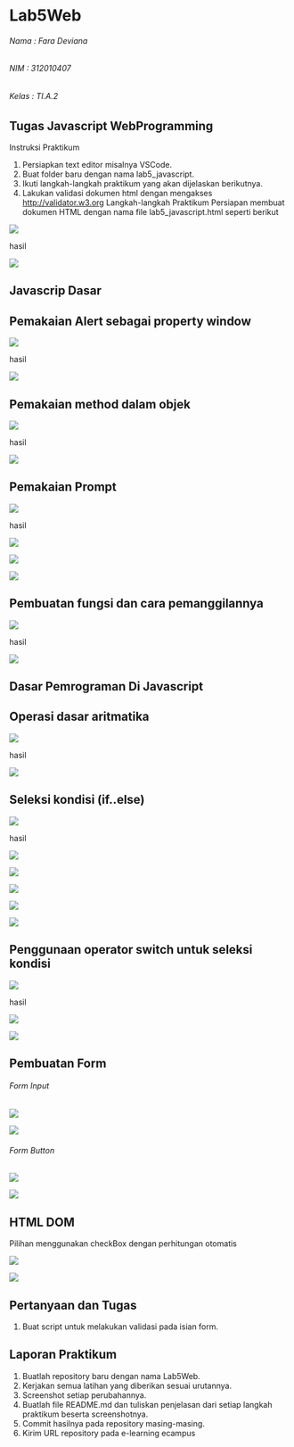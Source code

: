 # Lab5Web

###### Nama : Fara Deviana
###### NIM : 312010407
###### Kelas : TI.A.2

## Tugas Javascript WebProgramming

Instruksi Praktikum
1. Persiapkan text editor misalnya VSCode.
2. Buat folder baru dengan nama lab5_javascript.
3. Ikuti langkah-langkah praktikum yang akan dijelaskan berikutnya.
4. Lakukan validasi dokumen html dengan mengakses http://validator.w3.org
Langkah-langkah Praktikum
Persiapan membuat dokumen HTML dengan nama file lab5_javascript.html seperti berikut

![](images/1%20change.jpg)

hasil 

![](images/1%20first.png)

## Javascrip Dasar
## Pemakaian Alert sebagai property window

![](images/alert%20js.jpg)

hasil

![](images/2%20second.png)

## Pemakaian method dalam objek

![](images/method%20js.jpg)

hasil

![](images/3%20js.png)

## Pemakaian Prompt

![](images/prompt%20js.jpg)

hasil 

![](images/4%20js.png)

![](images/5%20js.png)

![](images/6%20js.png)


## Pembuatan fungsi dan cara pemanggilannya

![](images/fungsi%20js.jpg)

hasil 

![](images/7%20js.png)


## Dasar Pemrograman Di Javascript

## Operasi dasar aritmatika

![](images/aritmatika.jpg)

hasil 

![](images/8%20js.png)

## Seleksi kondisi (if..else)

![](images/ifelse%20js.jpg)

hasil 

![](images/9%20js.png)

![](images/10%20js.png)

![](images/11%20js.png)

![](images/12%20js.png)

![](images/13%20js.png)

## Penggunaan operator switch untuk seleksi kondisi


![](images/switch%20js.jpg)
 
 hasil

![](images/14%20js.png)

![](images/15%20js.png)

## Pembuatan Form
###### Form Input

![](images/forminput%20js.jpg)

![](images/17%20js.png)

###### Form Button



![](images/form.jpg)

![](images/16%20js.png)




## HTML DOM
Pilihan menggunakan checkBox dengan perhitungan otomatis

![](images/dom%20js.jpg)

![](images/19%20js.png)



## Pertanyaan dan Tugas
1. Buat script untuk melakukan validasi pada isian form.

## Laporan Praktikum
1. Buatlah repository baru dengan nama Lab5Web.
2. Kerjakan semua latihan yang diberikan sesuai urutannya.
3. Screenshot setiap perubahannya.
4. Buatlah file README.md dan tuliskan penjelasan dari setiap langkah praktikum beserta 
screenshotnya.
5. Commit hasilnya pada repository masing-masing.
6. Kirim URL repository pada e-learning ecampus







